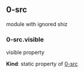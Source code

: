 ## 0-src
module with ignored shiz


### 0-src.visible
visible property

**Kind**: static property of [0-src](#module_0-src)


